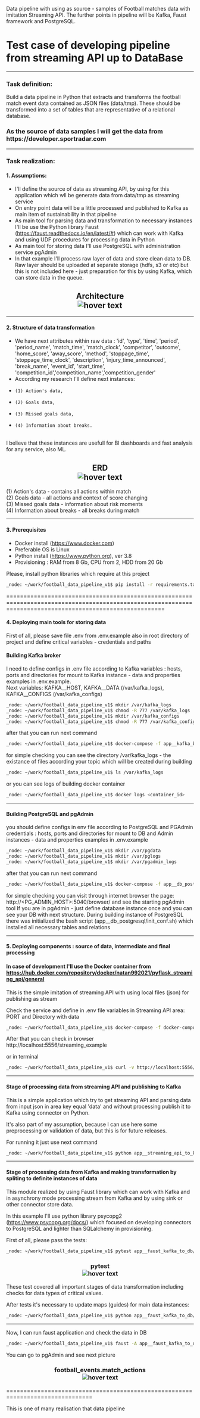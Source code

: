 Data pipeline with using as source - samples of Football matches data with imitation Streaming API. The further points in pipeline will be Kafka, Faust framework and PostgreSQL.
# Test case of developing pipeline from streaming API up to DataBase
-----------------------------------------------------------------------------------------------------
### Task definition:

Build a data pipeline in Python that extracts and transforms the football match event data
contained as JSON files (data/tmp). These should be transformed into a set of tables that are representative of a relational
database.

<h3>As the source of data samples I will get the data from https://developer.sportradar.com </h3>

--------------------------------------------------------------------

### Task realization:

#### 1. Assumptions:

- I'll define the source of data as streaming API, by using for this application which wll be generate data from data/tmp as streaming service<br>
- On entry point  data will be a little processed  and published to Kafka as main item of sustainability in that pipeline<br>
- As main tool for parsing data and transformation to necessary instances I'll be use the Python library Faust (https://faust.readthedocs.io/en/latest/#)
which can work with Kafka and using UDF procedures for processing data in Python<br>
- As main tool for storing data I'll use PostgreSQL with administration service pgAdmin<br>
- In that example I'll  process raw layer of data and store clean data to DB. Raw layer should be uploaded at separate storage (hdfs, s3 or etc) but this is not included here - just preparation for this by using Kafka, which can store data in the queue.<br>

<h2 align="center"> Architecture<br>
  <img src="architecture.png" title="hover text">
</h2>

-------------------------------------------------------------------------------------

#### 2. Structure of data transformation

- We have next attributes within raw data : 'id', 'type', 'time', 'period', 'period_name', 'match_time', 'match_clock', 'competitor', 'outcome', 'home_score', 'away_score', 'method', 'stoppage_time', 'stoppage_time_clock', 'description', 'injury_time_announced', 'break_name', 'event_id', 'start_time', 'competition_id','competition_name','competition_gender'<br>
- According my research I'll define next instances: 
-     (1) Action's data, 
-     (2) Goals data, 
-     (3) Missed goals data, 
-     (4) Information about breaks.
<br>  I believe that these instances are usefull for BI dashboards and fast analysis for any service, also ML.

<h2 align="center"> ERD<br>

  <img src="streamingdb - football_events.png" title="hover text">
</h2>
(1) Action's data - contains all actions within match <br>
(2) Goals data - all actions and context of score changing<br>
(3) Missed goals data - information about risk moments <br>
(4) Information about breaks - all breaks during match

---------------------------------------------------------------------------------------------
#### 3. Prerequisites

-  Docker install (https://www.docker.com)
-  Preferable OS is Linux
-  Python install (https://www.python.org), ver 3.8
-  Provisioning : RAM from 8 Gb, CPU from 2, HDD from 20 Gb

Please, install python libraries which require at this project

```bash
_node: ~/work/football_data_pipeline_v1$ pip install -r requirements.txt
```
==========================================================================================================================================================

#### 4. Deploying main tools for storing data

First of all, please save file .env from .env.example also in root directory of project and define critical variables - credentials and paths

#### Building Kafka broker 

I need to define configs in .env file according to Kafka variables : hosts, ports and directories for mount to Kafka instance - data and properties
examples in .env.example. <br>
Next variables: KAFKA__HOST,  KAFKA__DATA (/var/kafka_logs), KAFKA__CONFIGS (/var/kafka_configs)

```bash
_node: ~/work/football_data_pipeline_v1$ mkdir /var/kafka_logs
_node: ~/work/football_data_pipeline_v1$ chmod -R 777 /var/kafka_logs
_node: ~/work/football_data_pipeline_v1$ mkdir /var/kafka_configs
_node: ~/work/football_data_pipeline_v1$ chmod -R 777 /var/kafka_configs
```

after that you can run next command

```bash
_node: ~/work/football_data_pipeline_v1$ docker-compose -f app__kafka_broker/docker-compose.yml up --build -d
```

for simple checking you can see the directory /var/kafka_logs - the existance of files according your topic which will be created during building

```bash
_node: ~/work/football_data_pipeline_v1$ ls /var/kafka_logs
```
or you can see logs of building docker container

```bash
_node: ~/work/football_data_pipeline_v1$ docker logs <container_id>
```
----------------------------------------------------------------------------------------
#### Building PostgreSQL and pgAdmin

you should define configs in env file according to PostgreSQL and PGAdmin credentials : hosts, ports and directories for mount to DB and Admin instances - data and properties
examples in .env.example


```bash
_node: ~/work/football_data_pipeline_v1$ mkdir /var/pgdata
_node: ~/work/football_data_pipeline_v1$ mkdir /var/pglogs
_node: ~/work/football_data_pipeline_v1$ mkdir /var/pgadmin_logs
```
after that you can run next command

```bash
_node: ~/work/football_data_pipeline_v1$ docker-compose -f app__db_postgresql/docker-compose.yml up --build -d
```
for simple checking you can visit through internet browser the page: http://<PG_ADMIN_HOST>:5040/browser/  and see the starting pgAdmin tool
If you are in pgAdmin - just define database instance once and you can see your DB with next structure.
During building instance of PostgreSQL there was initialized the bash script (app__db_postgresql/init_conf.sh) which installed all necessary tables and relations

--------------------------------------------------------------------------------------------------------------------
#### 5. Deploying components : source of data, intermediate and final processing

#### In case of development I'll use the Docker container from https://hub.docker.com/repository/docker/natan992021/pyflask_streaming_api/general

This is the simple imitation of streaming API with using local files (json) for publishing as stream 

Check the service and define in .env file variables in Streaming API area: PORT and Directory with data

```bash
_node: ~/work/football_data_pipeline_v1$ docker-compose -f docker-compose_stream.yml up --build -d
```

After that you can check in browser http://localhost:5556/streaming_example

or in terminal 

```bash
_node: ~/work/football_data_pipeline_v1$ curl -v http://localhost:5556/streaming_example
```

----------------------------------------------------------------------------------------------------------

#### Stage of processing data from streaming API and publishing to Kafka

This is a simple application which try to get streaming API and parsing data from input json in area key equal 'data' and without processing publish it to Kafka using connector on Python.

It's also part of my assumption, because I can use here some preprocessing or validation of data, but this is for future releases.

For running it just use next command

```bash
_node: ~/work/football_data_pipeline_v1$ python app__streaming_api_to_kafka
```

--------------------------------------------------------------------------------------------------------------

#### Stage of processing data from Kafka and making transformation by spliting to definite instances of data

This module realized by using Faust library which can work with Kafka and in asynchrony mode processing stream from Kafka and by using sink or other connector store data.

In this example I'll use python library psycopg2 (https://www.psycopg.org/docs/) which focused on developing connectors to PostgreSQL and lighter than SQLalchemy in provisioning.

First of all, please pass the tests:

```bash
_node: ~/work/football_data_pipeline_v1$ pytest app__faust_kafka_to_db/test/test_football_events.py
```

<h3 align="center"> pytest<br>

  <img src="pytest.png" title="hover text">
</h3>
These test covered all important stages of data transformation including checks for data types of critical values.

After tests it's necessary to update maps (guides) for main data instances:

```bash
_node: ~/work/football_data_pipeline_v1$ python app__faust_kafka_to_db/update_maps.py
```
---------------------------------------------------------------------

Now, I can run faust application and check the data in DB

```bash
_node: ~/work/football_data_pipeline_v1$ faust -A app__faust_kafka_to_db worker -l info
```

You can go to pgAdmin and see next picture


<h3 align="center"> football_events.match_actions<br>

  <img src="pgadmin.png" title="hover text">
</h3>

===============================================================================

This is one of many realisation that data pipeline